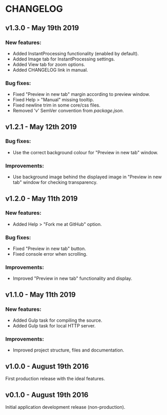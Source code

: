 # CHANGELOG

## **v1.3.0** - May 19th 2019

### New features:

* Added InstantProcessing functionality (enabled by default).
* Added Image tab for InstantProcessing settings.
* Added View tab for zoom options.
* Added CHANGELOG link in manual.

### Bug fixes:

* Fixed "Preview in new tab" margin according to preview window.
* Fixed Help > "Manual" missing tooltip. 
* Fixed newline trim in some core/css files.
* Removed 'v' SemVer convention from _package.json_.

## **v1.2.1** - May 12th 2019

### Bug fixes:

* Use the correct background colour for "Preview in new tab" window.

### Improvements:

* Use background image behind the displayed image in "Preview in new tab" window for checking transparency.

## **v1.2.0** - May 11th 2019

### New features:

* Added Help > "Fork me at GitHub" option.

### Bug fixes:

* Fixed "Preview in new tab" button.
* Fixed console error when scrolling.

### Improvements:

* Improved "Preview in new tab" functionality and display.

## **v1.1.0** - May 11th 2019

### New features:

* Added Gulp task for compiling the source.
* Added Gulp task for local HTTP server.

### Improvements:

* Improved project structure, files and documentation.

## **v1.0.0** - August 19th 2016

First production release with the ideal features.

## **v0.1.0** - August 19th 2016

Initial application development release (non-production).